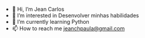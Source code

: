 - 👋 Hi, I’m Jean Carlos
- 👀 I’m interested in Desenvolver minhas habilidades
- 🌱 I’m currently learning Python
- 📫 How to reach me jeanchpaula@gmail.com
